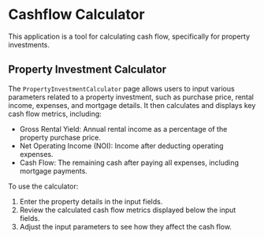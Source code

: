 # Cashflow Calculator

This application is a tool for calculating cash flow, specifically for property investments.

## Property Investment Calculator

The `PropertyInvestmentCalculator` page allows users to input various parameters related to a property investment, such as purchase price, rental income, expenses, and mortgage details. It then calculates and displays key cash flow metrics, including:

-   Gross Rental Yield: Annual rental income as a percentage of the property purchase price.
-   Net Operating Income (NOI): Income after deducting operating expenses.
-   Cash Flow: The remaining cash after paying all expenses, including mortgage payments.

To use the calculator:

1.  Enter the property details in the input fields.
2.  Review the calculated cash flow metrics displayed below the input fields.
3.  Adjust the input parameters to see how they affect the cash flow.